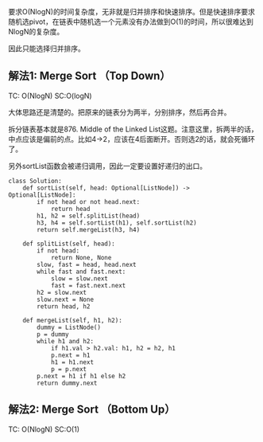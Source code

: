 要求O(NlogN)的时间复杂度，无非就是归并排序和快速排序。但是快速排序要求随机选pivot，在链表中随机选一个元素没有办法做到O(1)的时间，所以很难达到NlogN的复杂度。

因此只能选择归并排序。


## 解法1: Merge Sort （Top Down）
TC: O(NlogN) SC:O(logN)

大体思路还是清楚的。把原来的链表分为两半，分别排序，然后再合并。

拆分链表基本就是876. Middle of the Linked List这题。注意这里，拆两半的话，中点应该是偏前的点。比如4->2，应该在4后面断开。否则选2的话，就会死循环了。

另外sortList函数会被递归调用，因此一定要设置好递归的出口。


```
class Solution:
    def sortList(self, head: Optional[ListNode]) -> Optional[ListNode]:
        if not head or not head.next:
            return head
        h1, h2 = self.splitList(head)
        h3, h4 = self.sortList(h1), self.sortList(h2)
        return self.mergeList(h3, h4)
        
    def splitList(self, head):
        if not head:
            return None, None
        slow, fast = head, head.next
        while fast and fast.next:
            slow = slow.next
            fast = fast.next.next
        h2 = slow.next
        slow.next = None
        return head, h2
        
    def mergeList(self, h1, h2):
        dummy = ListNode()
        p = dummy
        while h1 and h2:
            if h1.val > h2.val: h1, h2 = h2, h1
            p.next = h1
            h1 = h1.next
            p = p.next
        p.next = h1 if h1 else h2
        return dummy.next
```

## 解法2: Merge Sort （Bottom Up）
TC: O(NlogN) SC:O(1)
